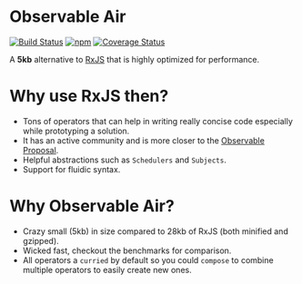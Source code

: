 # Observable Air

[![Build Status](https://travis-ci.org/tusharmath/rwc.svg?branch=master)](https://travis-ci.org/tusharmath/observable-air)
[![npm](https://img.shields.io/npm/v/observable-air.svg)](https://www.npmjs.com/package/observable-air)
[![Coverage Status](https://coveralls.io/repos/github/tusharmath/observable-air/badge.svg)](https://coveralls.io/github/tusharmath/observable-air)

A **5kb** alternative to [RxJS] that is highly optimized for performance.

[RxJS]:                https://github.com/ReactiveX/rxjs
[Observable Proposal]: https://github.com/tc39/proposal-observable

# Why use RxJS then?

- Tons of operators that can help in writing really concise code especially while prototyping a solution.
- It has an active community and is more closer to the [Observable Proposal].
- Helpful abstractions such as `Schedulers` and `Subjects`.
- Support for fluidic syntax.

# Why Observable Air?

- Crazy small (5kb) in size compared to 28kb of RxJS (both minified and gzipped).
- Wicked fast, checkout the benchmarks for comparison.
- All operators a `curried` by default so you could `compose` to combine multiple operators to easily create new ones.


